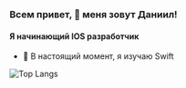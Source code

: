 ### Всем привет, 👋 меня зовут Даниил!
#### Я начинающий IOS разработчик
- 🌱 В настоящий момент, я изучаю Swift

![Top Langs](https://github-readme-stats.vercel.app/api/top-langs/?username=eeeyyeeezz&layout=compact)

<!--
**eeeyyeeezz/eeeyyeeezz** is a ✨ _special_ ✨ repository because its `README.md` (this file) appears on your GitHub profile.

Here are some ideas to get you started:

- 🔭 I’m currently working on ...
- 🌱 I’m currently learning ...
- 👯 I’m looking to collaborate on ...
- 🤔 I’m looking for help with ...
- 💬 Ask me about ...
- 📫 How to reach me: ...
- 😄 Pronouns: ...
- ⚡ Fun fact: ...
-->
